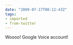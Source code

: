 ```yaml
---
date: "2009-07-17T00:12:43Z"
tags:
- imported
- from-twitter
---
```

Woooo\! Google Voice account\!
